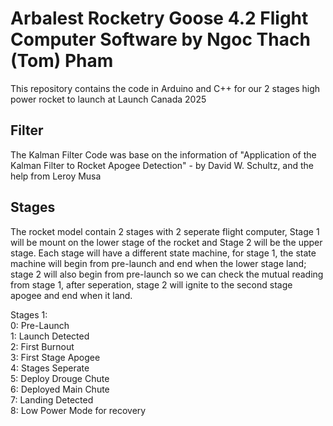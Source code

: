 # Arbalest Rocketry Goose 4.2 Flight Computer Software by Ngoc Thach (Tom) Pham

This repository contains the code in Arduino and C++ for our 2 stages high power rocket to launch at Launch Canada 2025  

## Filter
The Kalman Filter Code was base on the information of "Application of the Kalman Filter to Rocket Apogee Detection" - by David W. Schultz, and the help from Leroy Musa  

## Stages

The rocket model contain 2 stages with 2 seperate flight computer, Stage 1 will be mount on the lower stage of the rocket and Stage 2 will be the upper stage. Each stage will have a different state machine, for stage 1, the state machine will begin from pre-launch and end when the lower stage land; stage 2 will also begin from pre-launch so we can check the mutual reading from stage 1, after seperation, stage 2 will ignite to the second stage apogee and end when it land.  

Stages 1:  
0: Pre-Launch  
1: Launch Detected  
2: First Burnout  
3: First Stage Apogee  
4: Stages Seperate  
5: Deploy Drouge Chute  
6: Deployed Main Chute  
7: Landing Detected  
8: Low Power Mode for recovery  
